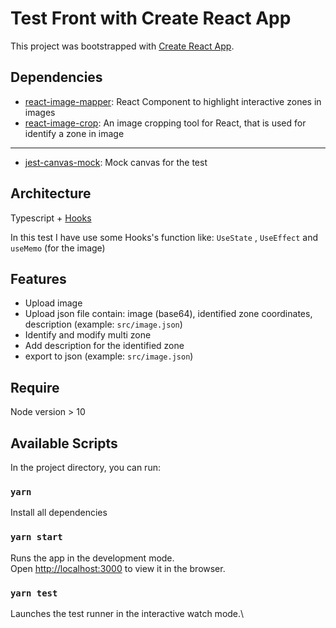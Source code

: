 # Test Front with Create React App

This project was bootstrapped with [Create React App](https://github.com/facebook/create-react-app).

## Dependencies
- [react-image-mapper](https://www.npmjs.com/package/react-image-mapper): React Component to highlight interactive zones in images
- [react-image-crop](https://www.npmjs.com/package/react-image-crop): An image cropping tool for React, that is used for identify a zone in image
 
---
- [jest-canvas-mock](https://www.npmjs.com/package/jest-canvas-mock): Mock canvas for the test
## Architecture
Typescript + [Hooks](https://reactjs.org/docs/hooks-intro.html)

In this test I have use some Hooks's function like: `UseState` , `UseEffect` and `useMemo` (for the image)

## Features

- Upload image
- Upload json file contain: image (base64), identified zone coordinates, description (example: `src/image.json`)
- Identify and modify multi zone
- Add description for the identified zone
- export to json (example: `src/image.json`)

## Require

Node version > 10
## Available Scripts

In the project directory, you can run:

### `yarn`

Install all dependencies
### `yarn start`

Runs the app in the development mode.\
Open [http://localhost:3000](http://localhost:3000) to view it in the browser.

### `yarn test`

Launches the test runner in the interactive watch mode.\
